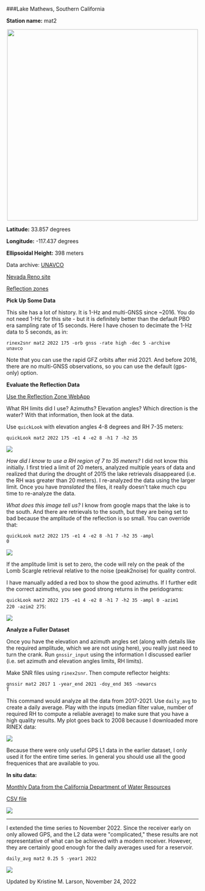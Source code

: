 ###Lake Mathews, Southern California

**Station name:** mat2
<P align=center>
<img src=../_static/south_mat2.jpg width=500>
<P>

**Latitude:** 33.857 degrees

**Longitude:** -117.437 degrees

**Ellipsoidal Height:** 398 meters

Data archive: [UNAVCO](https://www.unavco.org/instrumentation/networks/status/nota/overview/MAT2)

[Nevada Reno site](http://geodesy.unr.edu/NGLStationPages/stations/MAT2.sta)
<P>
<a href=http://gnss-reflections.org/rzones?station=mat2&lat=0.0&lon=0.0&height=0.0&msl=off&RH=20&freq=1&nyquist=0&srate=30&eang=4&azim1=140&azim2=220&system=gps target="_blank">Reflection zones</a>

**Pick Up Some Data**

This site has a lot of history. It is 1-Hz and multi-GNSS since ~2016. 
You do not need 1-Hz for this site - but it is definitely better than the default 
PBO era sampling rate of 15 seconds.  Here I have chosen to decimate the 1-Hz data to 5 seconds,
as in:

<code>rinex2snr mat2 2022 175  -orb gnss -rate high -dec 5 -archive unavco</code>

Note that you can use the rapid GFZ orbits after mid 2021. And before 2016, there are no multi-GNSS 
observations, so you can use the default (gps-only) option.


**Evaluate the Reflection Data**

[Use the Reflection Zone WebApp](http://gnss-reflections.org/rzones?station=mat2&lat=0.0&lon=0.0&height=0.0&msl=off&RH=20&freq=1&nyquist=0&srate=30&eang=4&azim1=140&azim2=220&system=gps)

What RH limits did I use? Azimuths? Elevation angles? Which direction is the water?
With that information, then look at the data.

Use <code>quickLook</code> with elevation angles 4-8 degrees and RH 7-35 meters:

<code>quickLook mat2 2022 175 -e1 4 -e2 8 -h1 7 -h2 35</code>

<img src=../_static/try1_mat2.png>

*How did I know to use a RH region of 7 to 35 meters?* I did not know this initially. I first tried a limit of 20 meters, 
analyzed multiple years of data and realized that during the drought of 2015 the lake retrievals disappeared (i.e. 
the RH was greater than 20 meters). I re-analyzed the data using the larger limit. 
Once you have *translated* the files, it really doesn't take much cpu time to re-analyze the data.

*What does this image tell us?* I know from google maps that the lake is to the south. And there 
are retrievals to the south, but they are being set to bad because the amplitude of the 
reflection is so small. You can override that:

<code>quickLook mat2 2022 175 -e1 4 -e2 8 -h1 7 -h2 35 -ampl 0</code>

<img src=../_static/try2_mat2.png>

If the amplitude limit is set to zero, the code will rely on the peak of the Lomb Scargle 
retrieval relative to the noise (peak2noise) for quality control.

I have manually added a red box to show the good azimuths. If I further edit the correct azimuths, 
you see good strong returns in the peridograms:

<code>quickLook mat2 2022 175 -e1 4 -e2 8 -h1 7 -h2 35 -ampl 0 -azim1 220 -azim2 275</code>:

<img src=../_static/lsp-mat2.png>

**Analyze a Fuller Dataset**

Once you have the elevation and azimuth angles set (along with details like the required amplitude,
which we are not using here), you really just need to turn the crank. Run <code>gnssir_input</code> using 
the information I discussed earlier (i.e. set azimuth and elevation angles limits, RH limits). 

Make SNR files using <code>rinex2snr</code>. Then compute reflector heights:

<code>gnssir mat2 2017 1 -year_end 2021 -doy_end 365 -newarcs T</code> 

This command would analyze all the data from 2017-2021. Use <code>daily_avg</code> to create a daily average.
Play with the inputs (median filter value, number of required RH to compute a reliable average) to make sure 
that you have a high quality results. My plot goes back to 2008 because I downloaded more RINEX data:

<img src=../_static/mat2-avg.png>

Because there were only useful GPS L1 data in the earlier dataset, I only used it for the entire time series.
In general you should use all the good frequenices that are available to you.

**In situ data:**

[Monthly Data from the California Department of Water Resources](https://cdec.water.ca.gov/dynamicapp/QueryWY?Stations=MHW&SensorNums=15&End=2022-05-20&span=20+years)

[CSV file](LAKE_MATHEWS_MHW.csv)

<img src=../_static/mathews_cdec.png>

<HR>

I extended the time series to November 2022. Since the receiver early on only allowed GPS, and 
the L2 data were "complicated," these results are not representative of what can be achieved with 
a modern receiver. However, they are certainly good enough for the daily averages used for a reservoir.  

<code>daily_avg mat2 0.25 5 -year1 2022</code>


<img src=../_static/mat2_2022.png>


Updated by Kristine M. Larson, November 24, 2022
